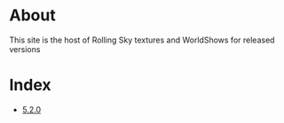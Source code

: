 # About
This site is the host of Rolling Sky textures and WorldShows for released versions
# Index
- [5.2.0](5.2.0)
